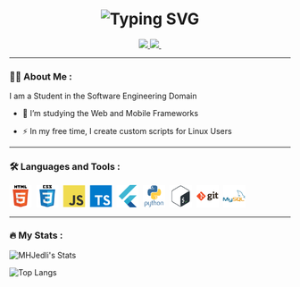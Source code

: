 <div align="center">
    <h1>
        <img src="https://readme-typing-svg.herokuapp.com?font=Ubuntu&size=30&duration=3500&pause=50&random=false&width=250&lines=Hey..+I'm+Mouadh;Welcome+To..;..My+Github.." alt="Typing SVG"/>
    </h1>
</div>

<div id="badges" align="center">
    
  <a href="https://www.linkedin.com/in/mouadh-jedli/">
      <img src="https://img.shields.io/badge/LinkedIn%20-0A66C2?logo=linkedin&logoColor=fff"/>
  </a>
  
  <a href="https://t.me/MHJedli">
      <img src="https://img.shields.io/badge/Telegram-2CA5E0?logo=telegram&logoColor=white"/>
  </a>

  <img src="https://komarev.com/ghpvc/?username=MHJedli&style=flat-square&color=blue" alt=""/>
  
</div>

---

### :man_technologist: About Me :
I am a Student in the Software Engineering Domain
- :telescope: I’m studying the Web and Mobile Frameworks
<!-- - :seedling: Exploring The Technical Content Writing. -->
- :zap: In my free time, I create custom scripts for Linux Users

---

### :hammer_and_wrench: Languages and Tools :
<div>
    <img src="https://github.com/devicons/devicon/blob/master/icons/html5/html5-original-wordmark.svg" title="html5" alt="html5" width="40" height="40"/>&nbsp;
    <img src="https://github.com/devicons/devicon/blob/master/icons/css3/css3-original-wordmark.svg" title="css3" alt="css3" width="40" height="40"/>&nbsp;
    <img src="https://github.com/devicons/devicon/blob/master/icons/javascript/javascript-original.svg" title="js" alt="js" width="40" height="40"/>&nbsp;
    <img src="https://github.com/devicons/devicon/blob/master/icons/typescript/typescript-original.svg" title="ts" alt="ts" width="40" height="40"/>&nbsp;
    <img src="https://github.com/devicons/devicon/blob/master/icons/flutter/flutter-original.svg" title="flutter" alt="flutter" width="40" height="40"/>&nbsp;
    <img src="https://github.com/devicons/devicon/blob/master/icons/python/python-original-wordmark.svg" title="python" alt="python" width="40" height="40"/>&nbsp;
    <img src="https://github.com/devicons/devicon/blob/master/icons/bash/bash-original.svg" title="bash" alt="bash" width="40" height="40"/>&nbsp;
    <img src="https://github.com/devicons/devicon/blob/master/icons/git/git-original-wordmark.svg" title="git" alt="git" width="40" height="40"/>&nbsp;
    <img src="https://github.com/devicons/devicon/blob/master/icons/mysql/mysql-original-wordmark.svg" title="mysql" alt="mysql" width="40" height="40"/>&nbsp;
    <!-- <img src="" title="" alt="" width="40" height="40"/>&nbsp; -->
</div>

---

### :fire: My Stats :
<!-- [![GitHub Streak](http://github-readme-streak-stats.herokuapp.com?user=MHJedli&theme=dark&background=000000)](https://git.io/streak-stats) -->
![MHJedli's Stats](https://github-readme-stats.vercel.app/api?username=MHJedli&theme=vue-dark&show_icons=true&hide_border=true&count_private=true)
<br>
<!-- [![Top Langs](https://github-readme-stats.vercel.app/api/top-langs/?username=MHJedli&layout=compact&theme=vision-friendly-dark)](https://github.com/anuraghazra/github-readme-stats) -->
![Top Langs](https://github-readme-stats.vercel.app/api/top-langs/?username=MHJedli&theme=vue-dark&hide_progress=true)
